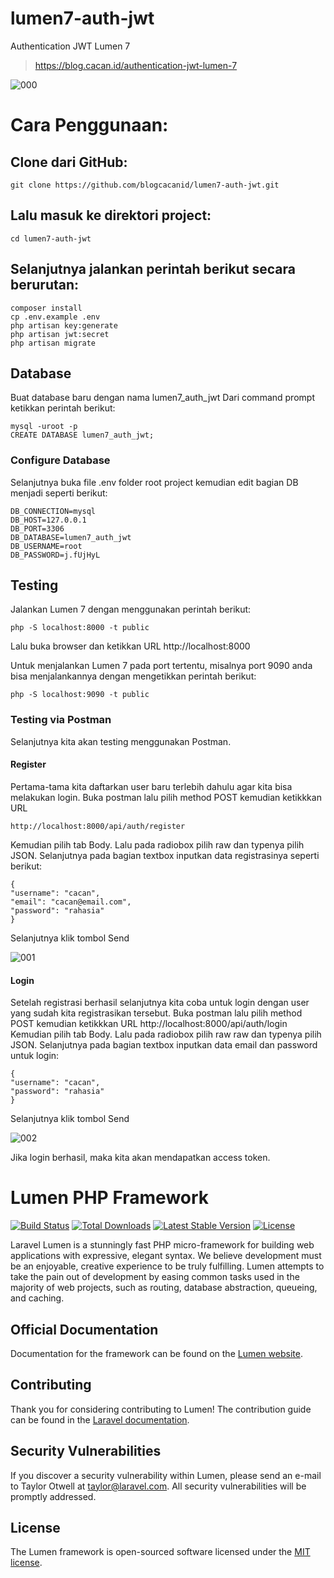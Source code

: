 # lumen7-auth-jwt
Authentication JWT Lumen 7

> https://blog.cacan.id/authentication-jwt-lumen-7

![000](https://user-images.githubusercontent.com/51890752/98467041-c928b080-2205-11eb-88bb-e0aa0546d2a6.jpg)


# Cara Penggunaan:

## Clone dari GitHub:
    git clone https://github.com/blogcacanid/lumen7-auth-jwt.git

## Lalu masuk ke direktori project:
    cd lumen7-auth-jwt

## Selanjutnya jalankan perintah berikut secara berurutan:
    composer install
    cp .env.example .env
    php artisan key:generate
    php artisan jwt:secret
    php artisan migrate


## Database
Buat database baru dengan nama lumen7_auth_jwt
Dari command prompt ketikkan perintah berikut:

    mysql -uroot -p
    CREATE DATABASE lumen7_auth_jwt;

### Configure Database
Selanjutnya buka file .env folder root project kemudian edit bagian DB menjadi seperti berikut:

    DB_CONNECTION=mysql
    DB_HOST=127.0.0.1
    DB_PORT=3306
    DB_DATABASE=lumen7_auth_jwt
    DB_USERNAME=root
    DB_PASSWORD=j.fUjHyL


## Testing
Jalankan Lumen 7 dengan menggunakan perintah berikut:

    php -S localhost:8000 -t public

Lalu buka browser dan ketikkan URL http://localhost:8000


Untuk menjalankan Lumen 7 pada port tertentu, misalnya port 9090 anda bisa menjalankannya dengan mengetikkan perintah berikut:

    php -S localhost:9090 -t public


### Testing via Postman
Selanjutnya kita akan testing menggunakan Postman.

#### Register
Pertama-tama kita daftarkan user baru terlebih dahulu agar kita bisa melakukan login.
Buka postman lalu pilih method POST kemudian ketikkkan URL 

    http://localhost:8000/api/auth/register

Kemudian pilih tab Body. Lalu pada radiobox pilih raw dan typenya pilih JSON. 
Selanjutnya pada bagian textbox inputkan data registrasinya seperti berikut:

    {
	"username": "cacan",
	"email": "cacan@email.com",
	"password": "rahasia"
    }
    
Selanjutnya klik tombol Send

![001](https://user-images.githubusercontent.com/51890752/98467062-ecebf680-2205-11eb-8467-b6658baa8459.jpg)



#### Login
Setelah registrasi berhasil selanjutnya kita coba untuk login dengan user yang sudah kita registrasikan tersebut.
Buka postman lalu pilih method POST kemudian ketikkkan URL http://localhost:8000/api/auth/login
Kemudian pilih tab Body. Lalu pada radiobox pilih raw raw dan typenya pilih JSON. Selanjutnya pada bagian textbox inputkan data email dan password untuk login:

    {
	"username": "cacan",
	"password": "rahasia"
    }

Selanjutnya klik tombol Send

![002](https://user-images.githubusercontent.com/51890752/98467073-fd03d600-2205-11eb-8193-09a1cd79bef6.jpg)

Jika login berhasil, maka kita akan mendapatkan access token. 



# Lumen PHP Framework

[![Build Status](https://travis-ci.org/laravel/lumen-framework.svg)](https://travis-ci.org/laravel/lumen-framework)
[![Total Downloads](https://poser.pugx.org/laravel/lumen-framework/d/total.svg)](https://packagist.org/packages/laravel/lumen-framework)
[![Latest Stable Version](https://poser.pugx.org/laravel/lumen-framework/v/stable.svg)](https://packagist.org/packages/laravel/lumen-framework)
[![License](https://poser.pugx.org/laravel/lumen-framework/license.svg)](https://packagist.org/packages/laravel/lumen-framework)

Laravel Lumen is a stunningly fast PHP micro-framework for building web applications with expressive, elegant syntax. We believe development must be an enjoyable, creative experience to be truly fulfilling. Lumen attempts to take the pain out of development by easing common tasks used in the majority of web projects, such as routing, database abstraction, queueing, and caching.

## Official Documentation

Documentation for the framework can be found on the [Lumen website](https://lumen.laravel.com/docs).

## Contributing

Thank you for considering contributing to Lumen! The contribution guide can be found in the [Laravel documentation](https://laravel.com/docs/contributions).

## Security Vulnerabilities

If you discover a security vulnerability within Lumen, please send an e-mail to Taylor Otwell at taylor@laravel.com. All security vulnerabilities will be promptly addressed.

## License

The Lumen framework is open-sourced software licensed under the [MIT license](https://opensource.org/licenses/MIT).
